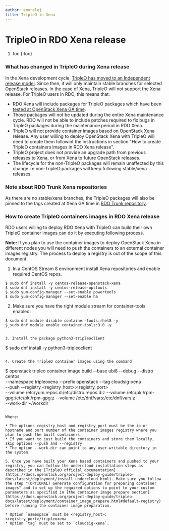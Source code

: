 ```yaml
---
author: amoralej
title: TripleO in Xena
---
```


# TripleO in RDO Xena release

1. toc
{:toc}

### What has changed in TripleO during Xena release

In the Xena development cycle, [TripleO has moved to an Independent release model](https://specs.openstack.org/openstack/tripleo-specs/specs/xena/tripleo-independent-release.html). Since then, it will only maintain stable branches for selected OpenStack releases. In the case of Xena, TripleO will not support the Xena release. For TripleO users in RDO, this means that:
* RDO Xena will include packages for TripleO packages which have been [tested at OpenStack Xena GA time](https://review.rdoproject.org/r/c/rdoinfo/+/36340).
* Those packages will not be updated during the entire Xena maintenance cycle. RDO will not be able to include patches required to fix bugs in TripleO packages during the maintenance period in RDO Xena.
* TripleO will not provide container images based on OpenStack Xena release. Any user willing to deploy OpenStack Xena with TripleO will need to create them followint the instructions in section "How to create TripleO containers images in RDO Xena release".
* TripleO project does not provide an upgrade path from previous releases to Xena, or from Xena to future OpenStack releases.
* The lifecycle for the non-TripleO packages will remain unaffected by this change i.e non-TripleO packages will keep following stable/xena releases.

### Note about RDO Trunk Xena repositories

As there are no stable/xena branches, the TripleO packages will also be pinned to the tags created at Xena GA time in [RDO Trunk repository](https://trunk.rdoproject.org/centos8-xena/report.html).

### How to create TripleO containers images in RDO Xena release

RDO users willing to deploy RDO Xena with TripleO can build their own TripleO container images can do it by executing following process.

**Note:** If you plan to use the container images to deploy OpenStack Xena in different nodes you will need to push the containers to an external container images registry. The process to deploy a registry is out of the scope of this document.

1. In a CentOS Stream 8 environment install Xena repositories and enable required CentOS repos.

```
$ sudo dnf install -y centos-release-openstack-xena
$ sudo dnf install -y centos-release-opstools
$ sudo yum-config-manager --set-enable powertools
$ sudo yum-config-manager --set-enable ha
```

2. Make sure you have the right module stream for container-tools enabled:

```
$ sudo dnf module disable container-tools:rhel8 -y
$ sudo dnf module enable container-tools:3.0 -y
``

3. Install the package python3-tripleoclient

```
$ sudo dnf install -y python3-tripleoclient
```

4. Create the TripleO container images using the command

```
$ openstack tripleo container image build --base ubi8 --debug --distro centos \
 --namespace tripleoxena --prefix openstack --tag cloudsig-xena \
 --push --registry <registry_host>:<registry_port> \
 --volume /etc/yum.repos.d:/etc/distro.repos.d:z --volume /etc/pki/rpm-gpg:/etc/pki/rpm-gpg:z --volume /etc/dnf/vars:/etc/dnf/vars:z \
 --work-dir ~/workdir

```

Where:

* The options registry_host and registry_port must be the ip or hostname and port number of the container images registry where you plan to push the built containers.
* If you want to just build the containers and store them locally, skip options --push and --registry
* The option --work-dir can point to any user-writable directory in the system.

5. Once you have built your Xena based containers and pushed to your registry, you can follow the undercloud installation steps as described in the [TripleO official documentation](https://docs.openstack.org/project-deploy-guide/tripleo-docs/latest/deployment/install_undercloud.html). Make sure you follow the step "(OPTIONAL) Generate configuration for preparing container images" and to set up the required options to point to your custom parameters as specified in [the container image prepare section](https://docs.openstack.org/project-deploy-guide/tripleo-docs/latest/deployment/container_image_prepare.html#default-registry) before running the container image preparation.

* Option `namespace` must be <registry_host>:<registry_port>/tripleoxena
* Option `tag` must be set to `cloudsig-xena`.

